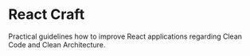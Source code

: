 # React Craft

Practical guidelines how to improve React applications regarding Clean Code and Clean Architecture.